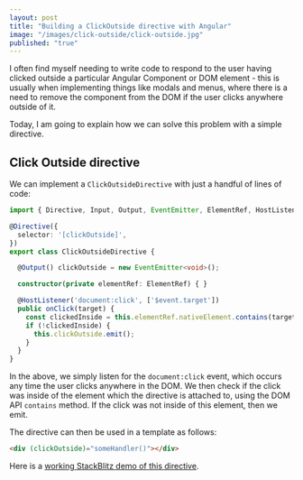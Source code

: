 ```yaml
---
layout: post
title: "Building a ClickOutside directive with Angular"
image: "/images/click-outside/click-outside.jpg"
published: "true"
---
```


I often find myself needing to write code to respond to the user having clicked outside a particular Angular Component or DOM element - this is usually when implementing things like modals and menus, where there is a need to remove the component from the DOM if the user clicks anywhere outside of it. 

Today, I am going to explain how we can solve this problem with a simple directive.

## Click Outside directive

We can implement a `ClickOutsideDirective` with just a handful of lines of code:

```ts
import { Directive, Input, Output, EventEmitter, ElementRef, HostListener } from '@angular/core';

@Directive({
  selector: '[clickOutside]',
})
export class ClickOutsideDirective {

  @Output() clickOutside = new EventEmitter<void>();

  constructor(private elementRef: ElementRef) { }

  @HostListener('document:click', ['$event.target'])
  public onClick(target) {
    const clickedInside = this.elementRef.nativeElement.contains(target);
    if (!clickedInside) {
      this.clickOutside.emit();
    }
  }
}
```

In the above, we simply listen for the `document:click` event, which occurs any time the user clicks anywhere in the DOM. We then check if the click was inside of the element which the directive is attached to, using the DOM API `contains` method. If the click was not inside of this element, then we emit.

The directive can then be used in a template as follows:

```html
<div (clickOutside)="someHandler()"></div>
```

Here is a [working StackBlitz demo of this directive](https://stackblitz.com/edit/angular-j7jqq2).
